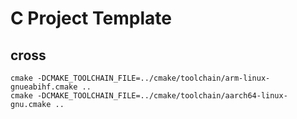 # C Project Template

## cross

```shell
cmake -DCMAKE_TOOLCHAIN_FILE=../cmake/toolchain/arm-linux-gnueabihf.cmake ..
cmake -DCMAKE_TOOLCHAIN_FILE=../cmake/toolchain/aarch64-linux-gnu.cmake ..
```
